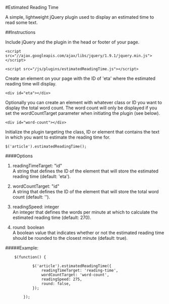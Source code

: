 #Estimated Reading Time

A simple, lightweight jQuery plugin used to display an estimated time to read some text.

##Instructions

Include jQuery and the plugin in the head or footer of your page.

    <script src="//ajax.googleapis.com/ajax/libs/jquery/1.9.1/jquery.min.js"></script>
    
    <script src="/js/plugins/estimatedReadingTime.js"></script>
    
Create an element on your page with the ID of 'eta' where the estimated reading time will display.

	<div id="eta"></div>
	
Optionally you can create an element with whatever class or ID you want to display the total word count. The word count will only be displayed if you set the wordCountTarget parameter when initiating the plugin (see below).

	<div id="word-count"></div>
    
Initialize the plugin targeting the class, ID or element that contains the text in which you want to estimate the reading time for. 

	$('article').estimatedReadingTime();
	
####Options

1. readingTimeTarget: "id"
<br />A string that defines the ID of the element that will store the estimated reading time (default: 'eta').

2. wordCountTarget: "id"
<br />A string that defines the ID of the element that will store the total word count (default: ''). 

3. readingSpeed: integer
<br />An integer that defines the words per minute at which to calculate the estimated reading time (default: 270).

4. round: boolean
<br />A boolean value that indicates whether or not the estimated reading time should be rounded to the closest minute (default: true).

#####Example:

		$(function() {
			
				$('article').estimatedReadingTime({
					readingTimeTarget: 'reading-time',
					wordCountTarget: 'word-count',
					readingSpeed: 275,
					round: false,
				});
				
			});